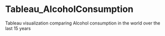 # Tableau_AlcoholConsumption
Tableau visualization comparing Alcohol consumption in the world over the last 15 years
